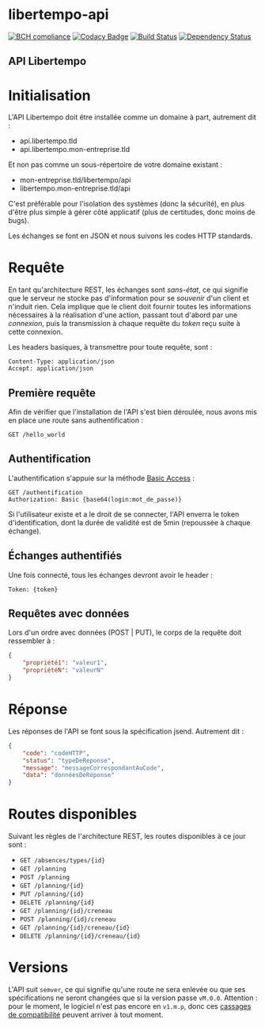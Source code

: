 # libertempo-api
[![BCH compliance](https://bettercodehub.com/edge/badge/Libertempo/libertempo-api?branch=develop)](https://bettercodehub.com/)
[![Codacy Badge](https://api.codacy.com/project/badge/Grade/c9248e3a815347209c8e56d2291f0da7)](https://www.codacy.com/app/Libertempo/libertempo-api?utm_source=github.com&amp;utm_medium=referral&amp;utm_content=Libertempo/libertempo-api&amp;utm_campaign=Badge_Grade)
[![Build Status](https://travis-ci.org/Libertempo/libertempo-api.svg?branch=master)](https://travis-ci.org/Libertempo/libertempo-api)
[![Dependency Status](https://gemnasium.com/badges/github.com/Libertempo/libertempo-api.svg)](https://gemnasium.com/github.com/Libertempo/libertempo-api)


API Libertempo
---

# Initialisation
L'API Libertempo doit être installée comme un domaine à part, autrement dit :
- api.libertempo.tld
- api.libertempo.mon-entreprise.tld

Et non pas comme un sous-répertoire de votre domaine existant :
- mon-entreprise.tld/libertempo/api
- libertempo.mon-entreprise.tld/api

C'est préférable pour l'isolation des systèmes (donc la sécurité), en plus d'être plus simple à gérer côté applicatif (plus de certitudes, donc moins de bugs).

Les échanges se font en JSON et nous suivons les codes HTTP standards.

# Requête
En tant qu'architecture REST, les échanges sont *sans-état*, ce qui signifie que le serveur ne stocke pas d'information pour se *souvenir* d'un client et n'induit rien. Cela implique que le client doit fournir toutes les informations nécessaires à la réalisation d'une action, passant tout d'abord par une *connexion*, puis la transmission à chaque requête du *token* reçu suite à cette connexion.

Les headers basiques, à transmettre pour toute requête, sont :
```
Content-Type: application/json
Accept: application/json
```

## Première requête
Afin de vérifier que l'installation de l'API s'est bien déroulée, nous avons mis en place une route sans authentification :
```
GET /hello_world
```

## Authentification
L'authentification s'appuie sur la méthode [Basic Access](https://en.wikipedia.org/wiki/Basic_access_authentication) :
```
GET /authentification
Authorization: Basic {base64(login:mot_de_passe)}
```

Si l'utilisateur existe et a le droit de se connecter, l'API enverra le token d'identification, dont la durée de validité est de 5min (repoussée à chaque échange).

## Échanges authentifiés
Une fois connecté, tous les échanges devront avoir le header :
```
Token: {token}
```

## Requêtes avec données
Lors d'un ordre avec données (POST | PUT), le corps de la requête doit ressembler à :
```JSON
{
    "propriété1": "valeur1",
    "propriétéN": "valeurN"
}
```

# Réponse

Les réponses de l'API se font sous la spécification jsend. Autrement dit :
```JSON
{
    "code": "codeHTTP",
    "status": "typeDeReponse",
    "message": "messageCorrespondantAuCode",
    "data": "donnéesDeRéponse"
}
```

# Routes disponibles
Suivant les règles de l'architecture REST, les routes disponibles à ce jour sont :
* `GET /absences/types/{id}`
* `GET /planning`
* `POST /planning`
* `GET /planning/{id}`
* `PUT /planning/{id}`
* `DELETE /planning/{id}`
* `GET /planning/{id}/creneau`
* `POST /planning/{id}/creneau`
* `GET /planning/{id}/creneau/{id}`
* `DELETE /planning/{id}/creneau/{id}`

# Versions

L'API suit `semver`, ce qui signifie qu'une route ne sera enlevée ou que ses spécifications ne seront changées que si la version passe `vM.0.0`.
Attention : pour le moment, le logiciel n'est pas encore en `v1.m.p`, donc ces [cassages de compatibilité](https://github.com/Prytoegrian/check-break#what-is-a-compatibility-break-) peuvent arriver à tout moment.
